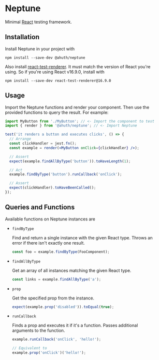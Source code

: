 # Neptune

Minimal [React](https://github.com/facebook/react) testing framework.

## Installation

Install Neptune in your project with

```
npm install --save-dev @ahuth/neptune
```

Also install [react-test-renderer](https://reactjs.org/docs/test-renderer.html). It must match the version of React you're using. So if you're using React v16.9.0, install with

```
npm install --save-dev react-test-renderer@16.9.0
```

## Usage

Import the Neptune functions and render your component. Then use the provided functions to query the result. For example:

```jsx
import MyButton from './MyButton'; // <- Import the component to test
import { render } from '@ahuth/neptune'; // <- Import Neptune

test('it renders a button and executes clicks', () => {
  // Arrange
  const clickHandler = jest.fn();
  const example = render(<MyButton onClick={clickHandler} />);

  // Assert
  expect(example.findAllByType('button')).toHaveLength(1);

  // Act
  example.findByType('button').runCallback('onClick');

  // Assert
  expect(clickHandler).toHaveBeenCalled();
});
```

## Queries and Functions

Available functions on Neptune instances are

- `findByType`

   Find and return a single instance with the given React type. Throws an error if there isn't exactly one result.

   ```js
   const foo = example.findByType(FooComponent);
   ```

- `findAllByType`

   Get an array of all instances matching the given React type.

   ```js
   const links = example.findAllByType('a');
   ```

- `prop`

   Get the specified prop from the instance.

   ```js
   expect(example.prop('disabled')).toEqual(true);
   ```

- `runCallback`

   Finds a prop and executes it if it's a function. Passes additional arguments to the function.

   ```js
   example.runCallback('onClick', 'hello!');

   // Equivalent to
   example.prop('onClick')('hello!');
   ```

